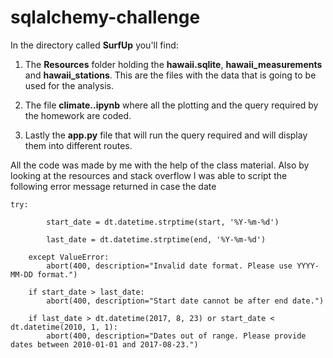# sqlalchemy-challenge

In the directory called **SurfUp** you'll find:

1. The **Resources** folder holding the **hawaii.sqlite**,  **hawaii_measurements** and **hawaii_stations**. This are the files with the data that is going to be used for the analysis.

2. The file **climate..ipynb** where all the plotting and the query required by the homework are coded.

3. Lastly the **app.py** file that will run the query required and will display them into different routes.

All the code was made by me with the help of the class material. Also by looking at the resources and stack overflow I was able to script the following error message returned in case the date

```
try:
        
        start_date = dt.datetime.strptime(start, '%Y-%m-%d')  
        
        last_date = dt.datetime.strptime(end, '%Y-%m-%d') 
    
    except ValueError:
        abort(400, description="Invalid date format. Please use YYYY-MM-DD format.")

    if start_date > last_date:
        abort(400, description="Start date cannot be after end date.")

    if last_date > dt.datetime(2017, 8, 23) or start_date < dt.datetime(2010, 1, 1):
        abort(400, description="Dates out of range. Please provide dates between 2010-01-01 and 2017-08-23.")
```
